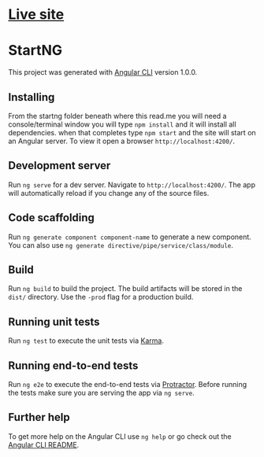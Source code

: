 
# [Live site](https://codeposse.github.io/ATT-PVT/)
# StartNG

This project was generated with [Angular CLI](https://github.com/angular/angular-cli) version 1.0.0.

## Installing

From the startng folder beneath where this read.me you will need a console/terminal window you will type `npm install` and it will install all dependencies. when that completes type `npm start` and the site will start on an Angular server. To view it open a browser `http://localhost:4200/`.

## Development server

Run `ng serve` for a dev server. Navigate to `http://localhost:4200/`. The app will automatically reload if you change any of the source files.

## Code scaffolding

Run `ng generate component component-name` to generate a new component. You can also use `ng generate directive/pipe/service/class/module`.

## Build

Run `ng build` to build the project. The build artifacts will be stored in the `dist/` directory. Use the `-prod` flag for a production build.

## Running unit tests

Run `ng test` to execute the unit tests via [Karma](https://karma-runner.github.io).

## Running end-to-end tests

Run `ng e2e` to execute the end-to-end tests via [Protractor](http://www.protractortest.org/).
Before running the tests make sure you are serving the app via `ng serve`.

## Further help

To get more help on the Angular CLI use `ng help` or go check out the [Angular CLI README](https://github.com/angular/angular-cli/blob/master/README.md).
